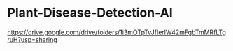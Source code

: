 # Plant-Disease-Detection-AI
https://drive.google.com/drive/folders/1i3mOTpTvJfIerlW42mFgbTmMRfLTgruH?usp=sharing 
